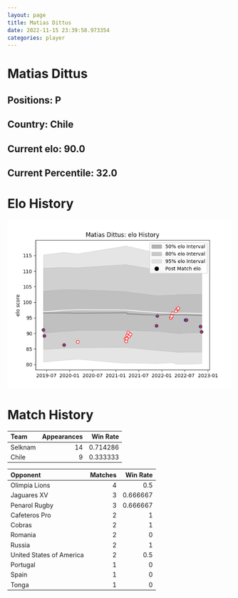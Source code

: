 ```yaml
---  
layout: page  
title: Matias Dittus  
date: 2022-11-15 23:39:58.973354  
categories: player  
---
```

# Matias Dittus

## Positions: P

## Country: Chile

## Current elo: 90.0

## Current Percentile: 32.0

# Elo History


![elo history](history_MatiasDittus.png)
# Match History


| Team    |   Appearances |   Win Rate |
|:--------|--------------:|-----------:|
| Selknam |            14 |   0.714286 |
| Chile   |             9 |   0.333333 |

| Opponent                 |   Matches |   Win Rate |
|:-------------------------|----------:|-----------:|
| Olimpia Lions            |         4 |   0.5      |
| Jaguares XV              |         3 |   0.666667 |
| Penarol Rugby            |         3 |   0.666667 |
| Cafeteros Pro            |         2 |   1        |
| Cobras                   |         2 |   1        |
| Romania                  |         2 |   0        |
| Russia                   |         2 |   1        |
| United States of America |         2 |   0.5      |
| Portugal                 |         1 |   0        |
| Spain                    |         1 |   0        |
| Tonga                    |         1 |   0        |